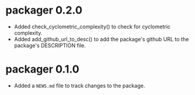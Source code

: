 # packager 0.2.0

* Added check_cyclometric_complexity() to check for cyclometric complexity.
* Added add\_github\_url\_to\_desc() to add the package's github URL to the package's
  DESCRIPTION file.

# packager 0.1.0

* Added a `NEWS.md` file to track changes to the package.

